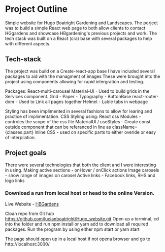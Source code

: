 # Project Outline 
Simple website for Hugo Boatright Gardening and Landscapes.
The porject was to build a simple React web page to both allow clients to contact HGgardens and showcase HBgardening's previous projects and work.
The tech stack was built on a React (cra) base with several packages to help with different aspects. 


## Tech-stack 
The project was build on a Create-react-app base 
I have included several packages to aid with the managment of images 
These were brought into the project using components allowing for rapid intergration and testing. 

Packages:
    React-multi-carousel
    Material-UI - Used to build grids in the Services component. Grid - Paper - Typography - ButtonBase
    react-router-dom - Used to Link all pages together
    Helmet - Lable tabs in webpage

Styling has been implimented in several fashions to allow for learing and practice of implimentation.
CSS Styling using:
    React css Modules - controles the scope of the css file
    MaterialUI / useStyles - Create const outside component that can be referanced in line as className={classes.part}
    Inline CSS - used on specific parts to either overide or easy of interpilation. 

## Project goals 
There were several technologies that both the client and I were interesting in using. 
    Making active sections - onHover / onClick actions
    Image carosels - show range of images on carosel
    Active links - Facebook links, RHS and logo links



### Download a run from local host or head to the online Version.

Live Website - [HBGardens](https://hbgardens.co.uk)

Cloan repo from Git hub https://github.com/lucianboatright/Hugo_website.git
Open up a terminal, cd into the folder and run npm install or yarn add to download all required packages.
Run the program by using either npm start or yarn start

The page should open up in a local host 
if not opena browser and go to http://localhost:3000/



